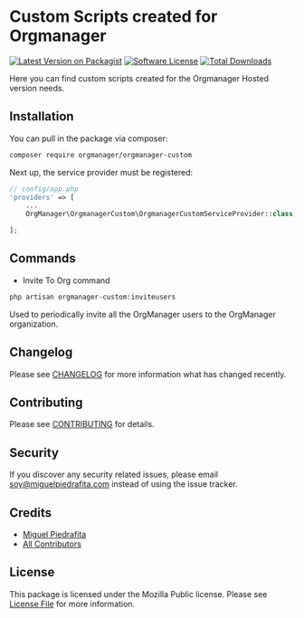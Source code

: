 # Custom Scripts created for Orgmanager

[![Latest Version on Packagist](https://img.shields.io/packagist/v/orgmanager/orgmanager-custom.svg?style=flat-square)](https://packagist.org/packages/orgmanager/orgmanager-custom)
[![Software License](https://img.shields.io/badge/license-AGPLv3-blue.svg?style=flat-square)](LICENSE.md)
[![Total Downloads](https://img.shields.io/packagist/dt/orgmanager/orgmanager-custom.svg?style=flat-square)](https://packagist.org/packages/orgmanager/orgmanager-custom)

Here you can find custom scripts created for the Orgmanager Hosted version needs.

## Installation

You can pull in the package via composer:

``` bash
composer require orgmanager/orgmanager-custom
```

Next up, the service provider must be registered:

```php
// config/app.php
'providers' => [
    ...
    OrgManager\OrgmanagerCustom\OrgmanagerCustomServiceProvider::class,

];
```
## Commands

- Invite To Org command

```sh
php artisan orgmanager-custom:inviteusers
```
Used to periodically invite all the OrgManager users to the OrgManager organization.

## Changelog

Please see [CHANGELOG](CHANGELOG.md) for more information what has changed recently.

## Contributing

Please see [CONTRIBUTING](CONTRIBUTING.md) for details.

## Security

If you discover any security related issues, please email soy@miguelpiedrafita.com instead of using the issue tracker.

## Credits

- [Miguel Piedrafita](https://github.com/m1guelpf)
- [All Contributors](../../contributors)

## License

This package is licensed under the Mozilla Public license. Please see [License File](LICENSE.md) for more information.
